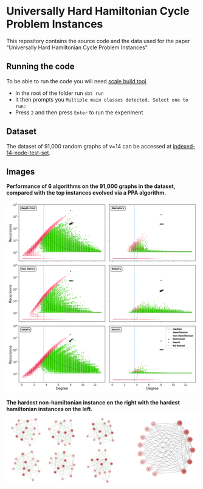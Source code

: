 # Universally Hard Hamiltonian Cycle Problem Instances
This repository contains the source code and the data used for the paper "Universally Hard Hamiltonian Cycle Problem Instances"

## Running the code
To be able to run the code you will need [scale build tool](https://www.scala-sbt.org).

- In the root of the folder run `sbt run`
- It then prompts you `Multiple main classes detected. Select one to run:`
- Press `2` and then press `Enter` to run the experiment

## Dataset
The dataset of 91,000 random graphs of v=14 can be accessed at [indexed-14-node-test-set](src/main/resources/indexed-14-node-test-set).

## Images
**Performance of 6 algorithms on the 91,000 graphs in the dataset, compared with the top instances evolved via a PPA algorithm.**

![recursions](images/figure_2.png)

**The hardest non-hamiltonian instance on the right with the hardest hamiltonian instances on the left.**
![recursions](images/graphs.png)